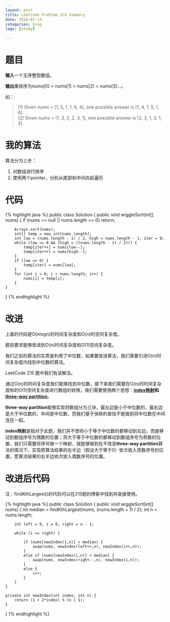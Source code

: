 ```yaml
---
layout: post
title: Leetcode Problem 324 Summary
date: 2016-07-13
categories: blog
tags: [study]

---
```


# 题目

**输入**一个无序整型数组。

**输出**重排序为nums[0] < nums[1] > nums[2] < nums[3]...。

如：  
>(1) Given nums = [1, 5, 1, 1, 6, 4], one possible answer is [1, 4, 1, 5, 1, 6].   
(2) Given nums = [1, 3, 2, 2, 3, 1], one possible answer is [2, 3, 1, 3, 1, 2].

# 我的算法

算法分为三步：

1. 对数组进行排序
2. 使用两个pointer，分别从尾部和中间向前遍历

# 代码

{% highlight java %}
public class Solution {
    public void wiggleSort(int[] nums) {
        if (nums == null || nums.length == 0) return;
        
        Arrays.sort(nums);
        int[] temp = new int[nums.length];
        int low = (nums.length - 1) / 2, high = nums.length - 1, iter = 0;
        while (low >= 0 && (high > ((nums.length - 1) / 2))) {
            temp[iter++] = nums[low--];
            temp[iter++] = nums[high--];
        }
        if (low == 0) {
            temp[iter] = nums[low];
        }
        for (int i = 0; i < nums.length; i++) {
            nums[i] = temp[i];
        }
    }
    
}
{% endhighlight %}

# 改进

上面的代码是O(nlogn)的时间复杂度和O(n)的空间复杂度。

题目要求能够改进到O(n)时间复杂度和O(1)空间复杂度。

我们之前的算法的实质是利用了中位数，如果要改进算法，我们需要引进O(n)时间复杂度内找到中位数的算法。

LeetCode 215 题中我们有该解法。

通过O(n)的时间复杂度我们能够找到中位数，接下来我们需要在O(n)的时间复杂度和的O(1)空间复杂度进行数组的转换，我们需要使用两个思想：**[index映射](https://discuss.leetcode.com/topic/32929/o-n-o-1-after-median-virtual-indexing)**和**[three-way partition](https://en.wikipedia.org/wiki/Dutch_national_flag_problem#Pseudocode)**。

**three-way partition**能够实现将数组分为三块，最左边是小于中位数的，最右边是大于中位数的，中间是中位数，而我们基于快排的查找不能做到将中位数在中间连在一起。

**index映射**是指对于此题，我们并不想将小于等于中位数的都移动到左边，而是移动到数组序号为偶数的位置；将大于等于中位数的都移动到数组序号为奇数的位置，我们只需要将序号做一个映射，就能够做到在不改变**three-way partition**算法的情况下，实现原算法结果的左半边（假设大于等于0）依次放入奇数序号的位置，愿算法结果的右半边依次放入偶数序号的位置。

# 改进后代码

注：findKthLargest()的代码可以在215题的博客中找到并直接使用。

{% highlight java %}
public class Solution {
    public void wiggleSort(int[] nums) {
        int median = findKthLargest(nums, (nums.length + 1) / 2);
        int n = nums.length;

        int left = 0, i = 0, right = n - 1;

        while (i <= right) {

            if (nums[newIndex(i,n)] > median) {
                swap(nums, newIndex(left++,n), newIndex(i++,n));
            }
            else if (nums[newIndex(i,n)] < median) {
                swap(nums, newIndex(right--,n), newIndex(i,n));
            }
            else {
                i++;
            }
        }
    }

    private int newIndex(int index, int n) {
        return (1 + 2*index) % (n | 1);
    }
}
{% endhighlight %}